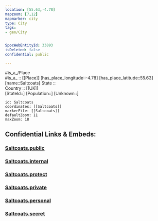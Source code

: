 ```yaml
---
location: [55.63,-4.78] 
mapzoom: [7,12] 
mapmarker: city 
type: City
tags:
- geo/City


SpocWebEntityId: 33893
isDeleted: false
confidential: public

---
```

#is_a_/Place  
#is_a_ :: [[Place]] 
[has_place_longitude::-4.78] 
[has_place_latitude::55.63] 
[name::Saltcoats] 
State ::  
Country :: [[UK]]  
[StateId::] 
[Population::] 
[Unknown::] 


```leaflet
id: Saltcoats
coordinates: [[Saltcoats]] 
markerFile: [[Saltcoats]] 
defaultZoom: 11 
maxZoom: 18
```


## Confidential Links & Embeds: 

### [Saltcoats.public](/_public/\Earth\Continent\Europe\Europe~North\UK\Scotland\counties~Scotland\Ayshire~NorthSaltcoats.public.md) 

### [Saltcoats.internal](/_internal/\Earth\Continent\Europe\Europe~North\UK\Scotland\counties~Scotland\Ayshire~NorthSaltcoats.internal.md) 

### [Saltcoats.protect](/_protect/\Earth\Continent\Europe\Europe~North\UK\Scotland\counties~Scotland\Ayshire~NorthSaltcoats.protect.md) 

### [Saltcoats.private](/_private/\Earth\Continent\Europe\Europe~North\UK\Scotland\counties~Scotland\Ayshire~NorthSaltcoats.private.md) 

### [Saltcoats.personal](/_personal/\Earth\Continent\Europe\Europe~North\UK\Scotland\counties~Scotland\Ayshire~NorthSaltcoats.personal.md) 

### [Saltcoats.secret](/_secret/\Earth\Continent\Europe\Europe~North\UK\Scotland\counties~Scotland\Ayshire~NorthSaltcoats.secret.md)

